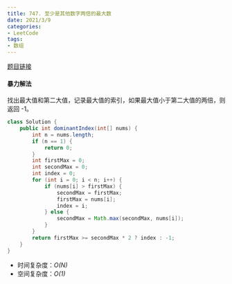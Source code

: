 ```yaml
---
title: 747. 至少是其他数字两倍的最大数
date: 2021/3/9
categories:
- LeetCode
tags:
- 数组
---
```


[题目链接](https://leetcode-cn.com/problems/largest-number-at-least-twice-of-others/)

#### 暴力解法

找出最大值和第二大值，记录最大值的索引，如果最大值小于第二大值的两倍，则返回 -1。

```java
class Solution {
    public int dominantIndex(int[] nums) {
        int n = nums.length;
        if (n == 1) {
            return 0;
        }
        int firstMax = 0;
        int secondMax = 0;
        int index = 0;
        for (int i = 0; i < n; i++) {
            if (nums[i] > firstMax) {
                secondMax = firstMax;
                firstMax = nums[i];
                index = i;
            } else {
                secondMax = Math.max(secondMax, nums[i]);
            }
        }
        return firstMax >= secondMax * 2 ? index : -1;
    }
}
```

- 时间复杂度：*O(N)*
- 空间复杂度：*O(1)*
